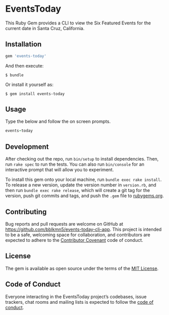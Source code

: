 # EventsToday
This Ruby Gem provides a CLI to view the Six Featured Events for the current date in Santa Cruz, California.

## Installation

```ruby
gem 'events-today'
```

And then execute:

    $ bundle

Or install it yourself as:

    $ gem install events-today

## Usage

Type the below and follow the on screen prompts.

```ruby
events-today
```

## Development

After checking out the repo, run `bin/setup` to install dependencies. Then, run `rake spec` to run the tests. You can also run `bin/console` for an interactive prompt that will allow you to experiment.

To install this gem onto your local machine, run `bundle exec rake install`. To release a new version, update the version number in `version.rb`, and then run `bundle exec rake release`, which will create a git tag for the version, push git commits and tags, and push the `.gem` file to [rubygems.org](https://rubygems.org).

## Contributing

Bug reports and pull requests are welcome on GitHub at https://github.com/bblkmn5/events-today-cli-app. This project is intended to be a safe, welcoming space for collaboration, and contributors are expected to adhere to the [Contributor Covenant](http://contributor-covenant.org) code of conduct.

## License

The gem is available as open source under the terms of the [MIT License](https://opensource.org/licenses/MIT).

## Code of Conduct

Everyone interacting in the EventsToday project’s codebases, issue trackers, chat rooms and mailing lists is expected to follow the [code of conduct](https://github.com/bblkmn5/events-today-cli-app/blob/master/CODE_OF_CONDUCT.md).